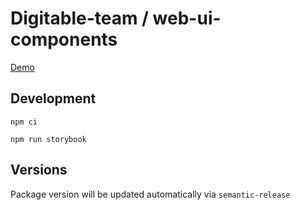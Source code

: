 # Digitable-team / web-ui-components

[Demo](https://digitable-team.github.io/web-ui-components/)

## Development

```shell
npm ci
  
npm run storybook
```

## Versions

Package version will be updated automatically via `semantic-release`
